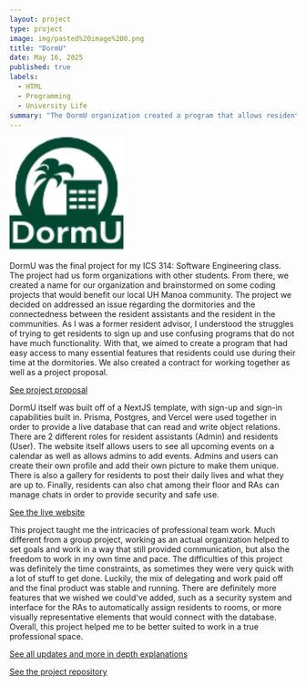 ```yaml
---
layout: project
type: project
image: img/pasted%20image%200.png
title: "DormU"
date: May 16, 2025
published: true
labels:
  - HTML
  - Programming
  - University Life
summary: "The DormU organization created a program that allows residents to communicate with their RA, share media with each other and chat within the UH system."
---
```


<img width=200px src="../img/dormu-logo.png">

DormU was the final project for my ICS 314: Software Engineering class. The project had us form organizations with other students. From there, we created a name for our organization and brainstormed on some coding projects that would benefit our local UH Manoa community. The project we decided on addressed an issue regarding the dormitories and the connectedness between the resident assistants and the resident in the communities. As I was a former resident advisor, I understood the struggles of trying to get residents to sign up and use confusing programs that do not have much functionality. With that, we aimed to create a program that had easy access to many essential features that residents could use during their time at the dormitories. We also created a contract for working together as well as a project proposal.

[See project proposal](https://docs.google.com/presentation/d/1vgJbArzciW5jrLGX2hNoa8ToWXGg1KQTVep5UJC3eXg/edit?slide=id.p#slide=id.p)

DormU itself was built off of a NextJS template, with sign-up and sign-in capabilities built in. Prisma, Postgres, and Vercel were used together in order to provide a live database that can read and write object relations. There are 2 different roles for resident assistants (Admin) and residents (User). The website itself allows users to see all upcoming events on a calendar as well as allows admins to add events. Admins and users can create their own profile and add their own picture to make them unique. There is also a gallery for residents to post their daily lives and what they are up to. Finally, residents can also chat among their floor and RAs can manage chats in order to provide security and safe use. 

[See the live website](https://dorm-u-app.vercel.app/)

This project taught me the intricacies of professional team work. Much different from a group project, working as an actual organization helped to set goals and work in a way that still provided communication, but also the freedom to work in my own time and pace. The difficulties of this project was definitely the time constraints, as sometimes they were very quick with a lot of stuff to get done. Luckily, the mix of delegating and work paid off and the final product was stable and running. There are definitely more features that we wished we could've added, such as a security system and interface for the RAs to automatically assign residents to rooms, or more visually representative elements that would connect with the database. Overall, this project helped me to be better suited to work in a true professional space. 

[See all updates and more in depth explanations](https://dorm-u.github.io/)

[See the project repository](https://github.com/dorm-u/dorm-u-app)